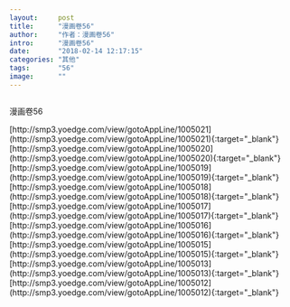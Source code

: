 ```yaml
---
layout:     post
title:      "漫画卷56"
author:     "作者：漫画卷56"
intro:      "漫画卷56"
date:       "2018-02-14 12:17:15"
categories: "其他"
tags:       "56"
image:      ""
---
```

<div style="text-align: center">
<p><img src=""/></p>
</div>
<p class="post-meta">
<span>漫画卷56</span>
</p>
[http://smp3.yoedge.com/view/gotoAppLine/1005021](http://smp3.yoedge.com/view/gotoAppLine/1005021){:target="_blank"}
[http://smp3.yoedge.com/view/gotoAppLine/1005020](http://smp3.yoedge.com/view/gotoAppLine/1005020){:target="_blank"}
[http://smp3.yoedge.com/view/gotoAppLine/1005019](http://smp3.yoedge.com/view/gotoAppLine/1005019){:target="_blank"}
[http://smp3.yoedge.com/view/gotoAppLine/1005018](http://smp3.yoedge.com/view/gotoAppLine/1005018){:target="_blank"}
[http://smp3.yoedge.com/view/gotoAppLine/1005017](http://smp3.yoedge.com/view/gotoAppLine/1005017){:target="_blank"}
[http://smp3.yoedge.com/view/gotoAppLine/1005016](http://smp3.yoedge.com/view/gotoAppLine/1005016){:target="_blank"}
[http://smp3.yoedge.com/view/gotoAppLine/1005015](http://smp3.yoedge.com/view/gotoAppLine/1005015){:target="_blank"}
[http://smp3.yoedge.com/view/gotoAppLine/1005013](http://smp3.yoedge.com/view/gotoAppLine/1005013){:target="_blank"}
[http://smp3.yoedge.com/view/gotoAppLine/1005012](http://smp3.yoedge.com/view/gotoAppLine/1005012){:target="_blank"}


